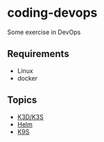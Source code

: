 # coding-devops

Some exercise in DevOps

## Requirements

* Linux
* docker

## Topics
* [K3D/K3S](docs/k8s-k3d-k3s.md)
* [Helm](docs/k8s-helm.md)
* [K9S](docs/k8s-k9s.md)
